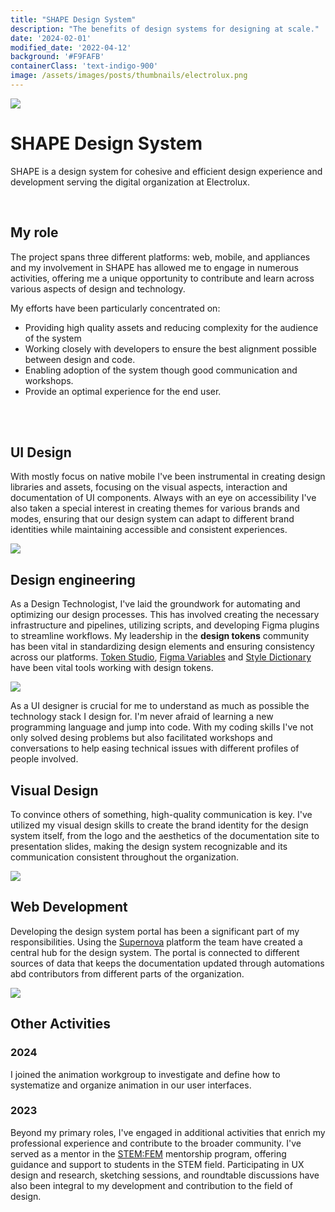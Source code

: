 ```yaml
---
title: "SHAPE Design System"
description: "The benefits of design systems for designing at scale."
date: '2024-02-01'
modified_date: '2022-04-12'
background: '#F9FAFB'
containerClass: 'text-indigo-900'
image: /assets/images/posts/thumbnails/electrolux.png
---
```


![](/assets/images/posts/electrolux/005.png)

# SHAPE Design System

SHAPE is a design system for cohesive and efficient design experience and development serving the digital organization at Electrolux.

<br/>

## My role
The project spans three different platforms: web, mobile, and appliances and my involvement in SHAPE has allowed me to engage in numerous activities, offering me a unique opportunity to contribute and learn across various aspects of design and technology.

My efforts have been particularly concentrated on: 
<br/>
- Providing high quality assets and reducing complexity for the audience of the system
- Working closely with developers to ensure the best alignment possible between design and code. 
- Enabling adoption of the system though good communication and workshops.
- Provide an optimal experience for the end user.
<br/>

<br/>

## UI Design

With mostly focus on native mobile I've been instrumental in creating design libraries and assets, focusing on the visual aspects, interaction and documentation of UI components. Always with an eye on accessibility I've also taken a special interest in creating themes for various brands and modes, ensuring that our design system can adapt to different brand identities while maintaining accessible and consistent experiences.

![](/assets/images/posts/electrolux/004.png)


## Design engineering

As a Design Technologist, I've laid the groundwork for automating and optimizing our design processes. This has involved creating the necessary infrastructure and pipelines, utilizing scripts, and developing Figma plugins to streamline workflows. My leadership in the **design tokens** community has been vital in standardizing design elements and ensuring consistency across our platforms. [Token Studio](https://tokens.studio/), [Figma Variables](https://help.figma.com/hc/en-us/articles/14506821864087-Overview-of-variables-collections-and-modes) and [Style Dictionary](https://amzn.github.io/style-dictionary/#/) have been vital tools working with design tokens.

![](/assets/images/posts/electrolux/006.png)

As a UI designer is crucial for me to understand as much as possible the technology stack I design for. I'm never afraid of learning a new programming language and jump into code. With my coding skills I've not only solved desing problems but also facilitated workshops and conversations to help easing technical issues with different profiles of people involved.

## Visual Design

To convince others of something, high-quality communication is key. I've utilized my visual design skills to create the brand identity for the design system itself, from the logo and the aesthetics of the documentation site to presentation slides, making the design system recognizable and its communication consistent throughout the organization.

![](/assets/images/posts/electrolux/007.png)

## Web Development

Developing the design system portal has been a significant part of my responsibilities. Using the [Supernova](https://www.supernova.io/) platform the team have created a central hub for the design system. The portal is connected to different sources of data that keeps the documentation updated through automations abd contributors from different parts of the organization.

![](/assets/images/posts/electrolux/002.png)

## Other Activities

### 2024
I joined the animation workgroup to investigate and define how to systematize and organize animation in our user interfaces.

### 2023
Beyond my primary roles, I've engaged in additional activities that enrich my professional experience and contribute to the broader community. I've served as a mentor in the [STEM:FEM](https://www.electroluxgroup.com/en/electrolux-group-launches-stemfem-and-donates-100-mentorship-hours-to-stem-students-35035/) mentorship program, offering guidance and support to students in the STEM field. Participating in UX design and research, sketching sessions, and roundtable discussions have also been integral to my development and contribution to the field of design.

